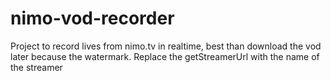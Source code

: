 # nimo-vod-recorder

Project to record lives from nimo.tv in realtime, best than download the vod later because the watermark. Replace the getStreamerUrl with the name of the streamer
